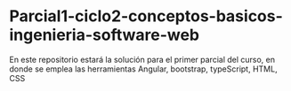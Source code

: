 # Parcial1-ciclo2-conceptos-basicos-ingenieria-software-web
En este repositorio estará la solución para el primer parcial del curso, en donde se emplea las herramientas Angular, bootstrap, typeScript, HTML, CSS
